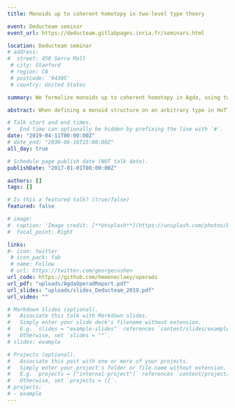```yaml
---
title: Monoids up to coherent homotopy in two-level type theory

event: Deducteam seminar
event_url: https://deducteam.gitlabpages.inria.fr/seminars.html

location: Deducteam seminar
# address:
#  street: 450 Serra Mall
 # city: Stanford
 # region: CA
 # postcode: '94305'
 # country: United States

summary: We formalize monoids up to coherent homotopy in Agda, using two level type theory.

abstract: When defining a monoid structure on an arbitrary type in HoTT, one should require a multiplication that is not only homotopy-associative, but also has an infinite tower of higher homotopies. For example in dimension two one should have a condition similar to Mac Lane’s pentagon for monoidal categories. We call such a monoid a monoid up to coherent homotopy. <br/>&nbsp;&nbsp; The goal of my internship in Stockholm was to formalize them in Agda. <br/>&nbsp;&nbsp; It is well-known that infinite towers of homotopies are hard to handle in plain HoTT, so we postulate a variant of two-level type theory, with a strict equality and an interval type. Then we adapt the set-theoretical treatment of monoids up to coherent homotopy using operads as presented by Clemens Berger and Ieke Moerdijk. Our main results are <br/>&nbsp;&nbsp; (a) Monoids up to coherent homotopy are invariant under homotopy equivalence <br/>&nbsp;&nbsp; (b) Loop spaces are monoids up to coherent homotopy. <br/>&nbsp;&nbsp; In this talk I will present the classical theory of monoids up to coherent homotopy, and indicates how two-level type theory can be used to formalize it.

# Talk start and end times.
#   End time can optionally be hidden by prefixing the line with `#`.
date: "2019-04-11T00:00:00Z"
# date_end: "2030-06-16T15:00:00Z"
all_day: true

# Schedule page publish date (NOT talk date).
publishDate: "2017-01-01T00:00:00Z"

authors: []
tags: []

# Is this a featured talk? (true/false)
featured: false

# image:
#  caption: 'Image credit: [**Unsplash**](https://unsplash.com/photos/bzdhc5b3Bxs)'
#  focal_point: Right

links:
#- icon: twitter
 # icon_pack: fab
 # name: Follow
 # url: https://twitter.com/georgecushen
url_code: https://github.com/hmoeneclaey/operads
url_pdf: "uploads/AgdaOperadReport.pdf"
url_slides: "uploads/slides_Deducteam_2019.pdf"
url_video: ""

# Markdown Slides (optional).
#   Associate this talk with Markdown slides.
#   Simply enter your slide deck's filename without extension.
#   E.g. `slides = "example-slides"` references `content/slides/example-slides.md`.
#   Otherwise, set `slides = ""`.
# slides: example

# Projects (optional).
#   Associate this post with one or more of your projects.
#   Simply enter your project's folder or file name without extension.
#   E.g. `projects = ["internal-project"]` references `content/project/deep-learning/index.md`.
#   Otherwise, set `projects = []`.
# projects:
# - example
---
```



